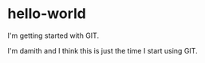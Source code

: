 # hello-world
I'm getting started with GIT.

I'm damith and I think this is just the time I start using GIT.
